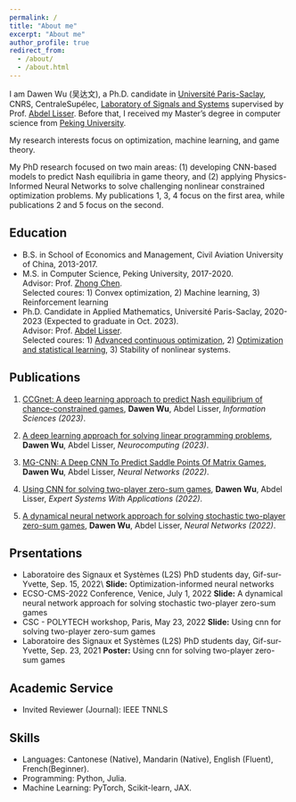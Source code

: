 ```yaml
---
permalink: /
title: "About me"
excerpt: "About me"
author_profile: true
redirect_from: 
  - /about/
  - /about.html
---
```


I am Dawen Wu (吴达文), a Ph.D. candidate in [Université Paris-Saclay](https://www.universite-paris-saclay.fr/), CNRS, CentraleSupélec, [Laboratory of
Signals and Systems](https://l2s.centralesupelec.fr/en/) supervised by Prof. [Abdel Lisser](https://l2s.centralesupelec.fr/u/lisser-abdel/). Before that, I received my Master’s degree in computer science from [Peking University](https://english.pku.edu.cn/). 

My research interests focus on optimization, machine learning, and game theory. 

My PhD research focused on two main areas: (1) developing CNN-based models to predict Nash equilibria in game theory, and (2) applying Physics-Informed Neural Networks to solve challenging nonlinear constrained optimization problems. My publications 1, 3, 4 focus on the first area, while publications 2 and 5 focus on the second.

## Education
* B.S. in School of Economics and Management, Civil Aviation University of China, 2013-2017.
* M.S. in Computer Science, Peking University, 2017-2020.  
Advisor: Prof. [Zhong Chen](https://infosec.pku.edu.cn/zsxx/bszs/index.htm).   
Selected coures: 1) Convex optimization, 2) Machine learning, 3) Reinforcement learning    
* Ph.D. Candidate in Applied Mathematics, Université Paris-Saclay, 2020-2023 (Expected to graduate in Oct. 2023).  
Advisor: Prof. [Abdel Lisser](https://l2s.centralesupelec.fr/u/lisser-abdel/).  
Selected coures: 1) [Advanced continuous optimization](https://who.rocq.inria.fr/Jean-Charles.Gilbert/ipp/optim.html), 2) [Optimization and statistical learning](https://www.di.ens.fr/~fbach/orsay2021.html), 3) Stability of nonlinear systems.

## Publications
1. [CCGnet: A deep learning approach to predict Nash equilibrium of chance-constrained games](https://www.sciencedirect.com/science/article/abs/pii/S0020025523000646), **Dawen Wu**, Abdel Lisser, _Information Sciences (2023)_.

2. [A deep learning approach for solving linear programming problems](https://www.sciencedirect.com/science/article/abs/pii/S0925231222014412), **Dawen Wu**, Abdel Lisser, _Neurocomputing (2023)_.
 
3. [MG-CNN: A Deep CNN To Predict Saddle Points Of Matrix Games](https://www.sciencedirect.com/science/article/abs/pii/S0893608022003586), **Dawen Wu**, Abdel Lisser, _Neural Networks (2022)_.

4. [Using CNN for solving two-player zero-sum games](https://www.sciencedirect.com/science/article/abs/pii/S0957417422008648), **Dawen Wu**, Abdel Lisser, _Expert Systems With Applications (2022)_.

5. [A dynamical neural network approach for solving stochastic two-player zero-sum games](https://www.sciencedirect.com/science/article/abs/pii/S0893608022001381), **Dawen Wu**, Abdel Lisser, _Neural Networks (2022)_. 

## Prsentations
* Laboratoire des Signaux et Systèmes (L2S) PhD students day, Gif-sur-Yvette, Sep. 15, 2022\\
**Slide:**  Optimization-informed neural networks
* ECSO-CMS-2022 Conference, Venice, July 1, 2022
**Slide:**  A dynamical neural network approach for solving stochastic two-player zero-sum games
* CSC - POLYTECH workshop, Paris, May 23, 2022
**Slide:**  Using cnn for solving two-player zero-sum games
* Laboratoire des Signaux et Systèmes (L2S) PhD students day, Gif-sur-Yvette, Sep. 23, 2021
**Poster:**  Using cnn for solving two-player zero-sum games

## Academic Service
<!-- * Invited Reviewer (Conference): IJCAI -->
* Invited Reviewer (Journal): IEEE TNNLS



## Skills

* Languages: Cantonese (Native), Mandarin (Native), English (Fluent), French(Beginner).
* Programming: Python, Julia.
* Machine Learning: PyTorch, Scikit-learn, JAX.
